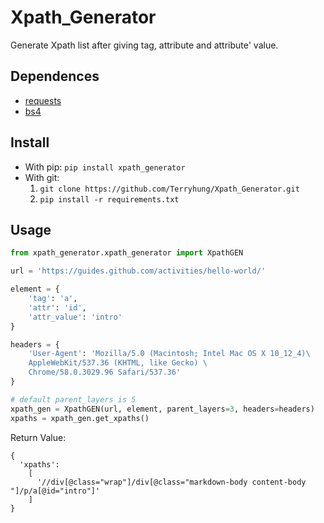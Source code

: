 # Xpath_Generator
Generate Xpath list after giving tag, attribute and attribute' value.

## Dependences

* [requests](http://docs.python-requests.org/en/master/)
* [bs4](https://www.crummy.com/software/BeautifulSoup/bs4/doc/)

## Install

* With pip: `pip install xpath_generator`
* With git: 
  1. `git clone https://github.com/Terryhung/Xpath_Generator.git`
  2. `pip install -r requirements.txt`

## Usage

```python
from xpath_generator.xpath_generator import XpathGEN

url = 'https://guides.github.com/activities/hello-world/'

element = {
    'tag': 'a',
    'attr': 'id',
    'attr_value': 'intro'
}

headers = {
    'User-Agent': 'Mozilla/5.0 (Macintosh; Intel Mac OS X 10_12_4)\
    AppleWebKit/537.36 (KHTML, like Gecko) \
    Chrome/58.0.3029.96 Safari/537.36'
}

# default parent_layers is 5
xpath_gen = XpathGEN(url, element, parent_layers=3, headers=headers)
xpaths = xpath_gen.get_xpaths()

```
Return Value:

```
{
  'xpaths': 
    [
      '//div[@class="wrap"]/div[@class="markdown-body content-body "]/p/a[@id="intro"]'
    ]
}
```

